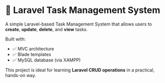 # 📝 Laravel Task Management System

A simple Laravel-based Task Management System that allows users to **create**, **update**, **delete**, and **view** tasks.

Built with:

- ✅ MVC architecture  
- ✅ Blade templates  
- ✅ MySQL database (via XAMPP)

This project is ideal for learning **Laravel CRUD operations** in a practical, hands-on way.
